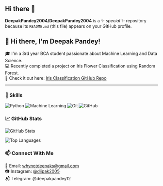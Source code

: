## Hi there 👋


**DeepakPandey2004/DeepakPandey2004** is a ✨ _special_ ✨ repository because its `README.md` (this file) appears on your GitHub profile.

## 👋 Hi there, I'm Deepak Pandey!

🎓 I'm a 3rd year BCA student passionate about Machine Learning and Data Science.  
💻 Recently completed a project on Iris Flower Classification using Random Forest.  
📂 Check it out here: [Iris Classification GitHub Repo](https://github.com/DeepakPandey2004/Iris-Flower-Classification)

---

### 🚀 Skills
![Python](https://img.shields.io/badge/Python-FFD43B?style=for-the-badge&logo=python&logoColor=blue)
![Machine Learning](https://img.shields.io/badge/Machine%20Learning-9cf?style=for-the-badge)
![Git](https://img.shields.io/badge/Git-F05032?style=for-the-badge&logo=git&logoColor=white)
![GitHub](https://img.shields.io/badge/GitHub-100000?style=for-the-badge&logo=github&logoColor=white)


### 📈 GitHub Stats
![GitHub Stats](https://github-readme-stats.vercel.app/api?username=DeepakPandey2004&show_icons=true&theme=tokyonight)

![Top Languages](https://github-readme-stats.vercel.app/api/top-langs/?username=DeepakPandey2004&layout=compact&theme=tokyonight)



### 📫 Connect With Me
📧 Email: whynotdeepaks@gmail.com  
📷 Instagram: [@diipak2005](https://instagram.com/diipak2005)  
📬 Telegram: @deepakpandey12




